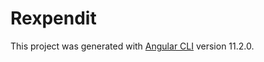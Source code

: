 # Rexpendit

This project was generated with [Angular CLI](https://github.com/angular/angular-cli) version 11.2.0.
